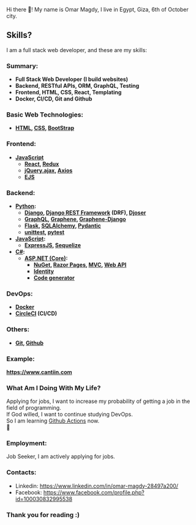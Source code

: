 
Hi there 👋! My name is Omar Magdy, I live in Egypt, 
Giza, 6th of October city. 




## Skills?
I am a full stack web developer, and these are my skills:

<b>

### Summary:

- Full Stack Web Developer (I build websites)
- Backend, RESTful APIs, ORM, GraphQL, Testing
- Frontend, HTML, CSS, React, Templating
- Docker, CI/CD, Git and Github




### Basic Web Technologies:
- [HTML](https://www.w3schools.com/html/),
	[CSS](https://www.w3schools.com/css/default.asp),
	[BootStrap](https://getbootstrap.com/)

### Frontend:
- [JavaScript](https://www.w3schools.com/js/)
	- [React](https://reactjs.org/), [Redux](https://redux.js.org/)
	- [jQuery.ajax](https://api.jquery.com/jquery.ajax/), 
		[Axios](https://axios-http.com/)
	- [EJS](https://ejs.co/)

### Backend:
- [Python](https://www.w3schools.com/python/):
	- [Django](https://docs.djangoproject.com), 
		[Django REST Framework](https://www.django-rest-framework.org/) (DRF), 
		[Djoser](https://djoser.readthedocs.io)
	- [GraphQL](https://graphql.org/), 
		[Graphene](https://graphene-python.org/), 
		[Graphene-Django](https://docs.graphene-python.org/projects/django)
	- [Flask](https://flask.palletsprojects.com), 
		[SQLAlchemy](https://www.sqlalchemy.org/), 
		[Pydantic](https://pydantic-docs.helpmanual.io/)
	- [unittest](https://docs.python.org/3/library/unittest.html), 
		[pytest](https://pypi.org/project/pytest/)
- [JavaScript](https://www.w3schools.com/js/):
	- [ExpressJS](https://expressjs.com/), 
		[Sequelize](https://sequelize.org/)
- [C#](https://www.w3schools.com/cs/):
	- [ASP.NET (Core)](https://docs.microsoft.com/en-us/aspnet/core/introduction-to-aspnet-core):
		- [NuGet](https://www.nuget.org/), 
			[Razor Pages](https://docs.microsoft.com/en-us/aspnet/core/tutorials/razor-pages), 
			[MVC](https://docs.microsoft.com/en-us/aspnet/core/tutorials/first-mvc-app/start-mvc), 
			[Web API](https://docs.microsoft.com/en-us/aspnet/core/tutorials/first-web-api)
		- [Identity](https://docs.microsoft.com/en-us/aspnet/core/security/authentication/identity)
		- [Code generator](https://docs.microsoft.com/en-us/aspnet/core/fundamentals/tools/dotnet-aspnet-codegenerator)

### DevOps:
- [Docker](https://www.docker.com/)
- [CircleCI](https://circleci.com/) (CI/CD)

### Others:
- [Git](https://git-scm.com/), [Github](https://github.com/)

















</b>



### Example:
**https://www.cantiin.com**




### What Am I Doing With My Life?
Applying for jobs, I want to increase my probability of 
getting a job in the field of programming.  
If God willed, I want to continue studying DevOps.  
So I am learning <a href="https://docs.github.com/en/actions">
Github Actions</a> now.  
🌱


### Employment:
Job Seeker, I am actively applying for jobs.



### Contacts:
- Linkedin: https://www.linkedin.com/in/omar-magdy-28497a200/
- Facebook: https://www.facebook.com/profile.php?id=100030832995538


### Thank you for reading :)

<!--
**OmarThinks/OmarThinks** is a ✨ _special_ ✨ repository because its `README.md` (this file) appears on your GitHub profile.

Here are some ideas to get you started:

- 🔭 I’m currently working on ...
- 🌱 I’m currently learning ...
- 👯 I’m looking to collaborate on ...
- 🤔 I’m looking for help with ...
- 💬 Ask me about ...
- 📫 How to reach me: ...
- ⚡ Fun fact: ...
-->
